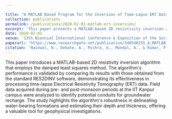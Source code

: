 ```yaml
---

title: "A MATLAB Based Program for the Inversion of Time-Lapse ERT Data"
collection: publications
permalink: /publications/2020-02-01-matlab-ert-inversion/
excerpt: 'This paper presents a MATLAB-based 2D resistivity inversion algorithm utilizing the damped least squares method, validated against the RES2DINV software, and applied to time-lapse ERT data for groundwater recharge studies.'
date: 2020-02-01
venue: '13th Biennial International Conference & Exposition of the Society of Petroleum Geophysicists (SPG), Kochi, India'
paperurl: 'https://www.researchgate.net/publication/348548255_A_MATLAB_based_program_for_the_Inversion_of_Time_Lapse_ERT_Data#fullTextFileContent'
citation: 'Nainwal, N., Dekate, A., Mishra, U., Mandal, A., & Kumar, P. (2020). "A MATLAB Based Program for the Inversion of Time-Lapse ERT Data." Presented at the 13th Biennial International Conference & Exposition of the Society of Petroleum Geophysicists (SPG), Kochi, India.'
---
```


This paper introduces a MATLAB-based 2D resistivity inversion algorithm that employs the damped least squares method. The algorithm's performance is validated by comparing its results with those obtained from the standard RES2DINV software, demonstrating its effectiveness in processing time-lapse Electrical Resistivity Tomography (ERT) data. Field data acquired during pre- and post-monsoon periods at the IIT Kanpur campus were analyzed to identify potential conduits for groundwater recharge. The study highlights the algorithm's robustness in delineating water-bearing formations and estimating their depth and thickness, offering a valuable tool for geophysical investigations.